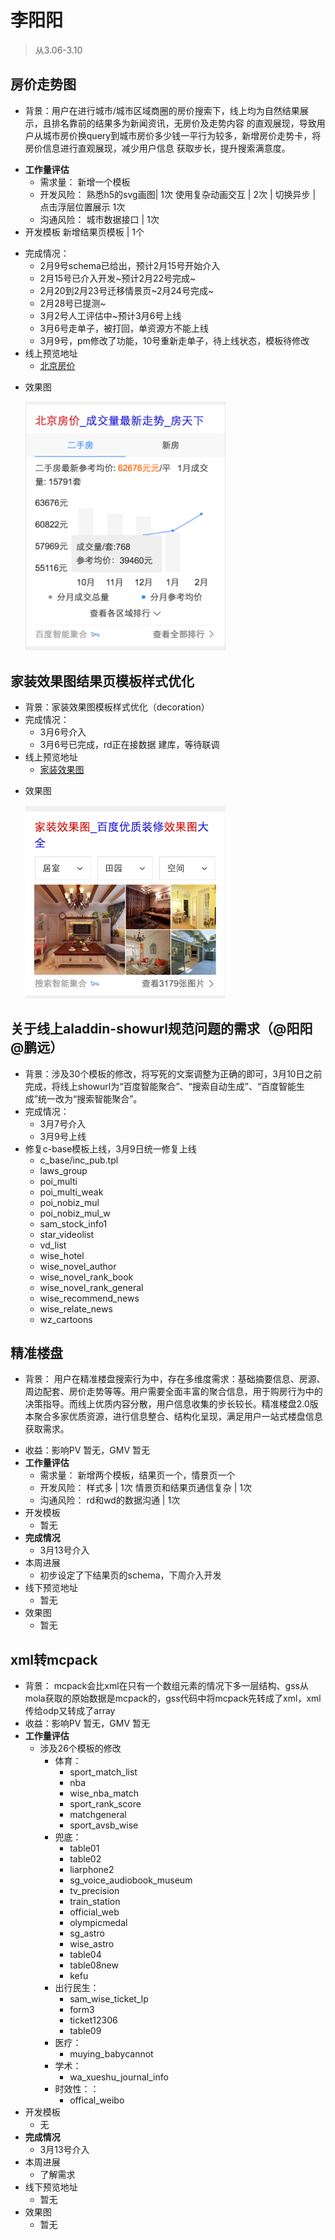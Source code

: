 # 李阳阳

> 从3.06-3.10
    
## 房价走势图
* 背景：用户在进行城市/城市区域商圈的房价搜索下，线上均为自然结果展示，且排名靠前的结果多为新闻资讯，无房价及走势内容
的直观展现，导致用户从城市房价换query到城市房价多少钱一平行为较多，新增房价走势卡，将房价信息进行直观展现，减少用户信息
获取步长，提升搜索满意度。
- **工作量评估** 
  - 需求量：
    新增一个模板
  - 开发风险：
    熟悉h5的svg画图| 1次 
    使用复杂动画交互 | 2次 | 切换异步 | 点击浮层位置展示 1次
  - 沟通风险：
    城市数据接口 | 1次
- 开发模板
    新增结果页模板 | 1个
* 完成情况： 
    * 2月9号schema已给出，预计2月15号开始介入
    * 2月15号已介入开发~预计2月22号完成~
    * 2月20到2月23号迁移情景页~2月24号完成~
    * 2月28号已提测~
    * 3月2号人工评估中~预计3月6号上线
    * 3月6号走单子，被打回，单资源方不能上线
    * 3月9号，pm修改了功能，10号重新走单子，待上线状态，模板待修改
* 线上预览地址
    * [北京房价](http://cp01-ala-fe-col-2.epc.baidu.com:8003/s?word=%E5%8C%97%E4%BA%AC%E6%88%BF%E4%BB%B7&wiseus=10.103.70.36)
- 效果图
     <p><img src="../2017-02-24/img/v_liyangyang01/zhexian.png" width="320"></p>

## 家装效果图结果页模板样式优化
* 背景：家装效果图模板样式优化（decoration）
* 完成情况： 
    * 3月6号介入
    * 3月6号已完成，rd正在接数据 建库，等待联调
* 线上预览地址
    * [家装效果图](http://cp01-ala-fe-col-2.epc.baidu.com:8003/s?word=%E5%AE%B6%E8%A3%85%E6%95%88%E6%9E%9C%E5%9B%BE&sid=101470)
- 效果图
    <p><img src="../2017-03-10/img/v_liyangyang01/decoration.png" width="320"></p>

## 关于线上aladdin-showurl规范问题的需求（@阳阳 @鹏远）
* 背景：涉及30个模板的修改，将写死的文案调整为正确的即可，3月10日之前完成，将线上showurl为“百度智能聚合”、“搜索自动生成”、“百度智能生成”统一改为“搜索智能聚合”。
* 完成情况： 
    * 3月7号介入
    * 3月9号上线
* 修复c-base模板上线，3月9日统一修复上线
    - c_base/inc_pub.tpl
    - laws_group   
    - poi_multi
    - poi_multi_weak
    - poi_nobiz_mul
    - poi_nobiz_mul_w  
    - sam_stock_info1      
    - star_videolist
    - vd_list
    - wise_hotel
    - wise_novel_author            
    - wise_novel_rank_book
    - wise_novel_rank_general
    - wise_recommend_news
    - wise_relate_news
    - wz_cartoons

## 精准楼盘
* 背景：
用户在精准楼盘搜索行为中，存在多维度需求：基础摘要信息、房源、周边配套、房价走势等等。用户需要全面丰富的聚合信息，用于购房行为中的决策指导。而线上优质内容分散，用户信息收集的步长较长。精准楼盘2.0版本聚合多家优质资源，进行信息整合、结构化呈现，满足用户一站式楼盘信息获取需求。
- 收益：影响PV 暂无，GMV 暂无
- **工作量评估** 
  - 需求量：
    新增两个模板，结果页一个，情景页一个
  - 开发风险：
    样式多 | 1次 
    情景页和结果页通信复杂 | 1次 
  - 沟通风险：
    rd和wd的数据沟通 | 1次
- 开发模板
    - 暂无
- **完成情况**
    - 3月13号介入
- 本周进展
    - 初步设定了下结果页的schema，下周介入开发
- 线下预览地址
    - 暂无
- 效果图
    - 暂无


## xml转mcpack
- 背景：
mcpack会比xml在只有一个数组元素的情况下多一层结构、gss从mola获取的原始数据是mcpack的，gss代码中将mcpack先转成了xml，xml传给odp又转成了array
- 收益：影响PV 暂无，GMV 暂无
- **工作量评估** 
  - 涉及26个模板的修改
    - 体育：
        - sport_match_list
        - nba   
        - wise_nba_match
        - sport_rank_score
        - matchgeneral
        - sport_avsb_wise
    - 兜底：
        - table01   
        - table02
        - liarphone2
        - sg_voice_audiobook_museum
        - tv_precision
        - train_station 
        - official_web
        - olympicmedal
        - sg_astro
        - wise_astro
        - table04
        - table08new
        - kefu
    - 出行民生：
        - sam_wise_ticket_lp
        - form3 
        - ticket12306
        - table09
    - 医疗：
        - muying_babycannot
    - 学术：
        - wa_xueshu_journal_info
    - 时效性：：
        - offical_weibo
- 开发模板
    - 无
- **完成情况**
    - 3月13号介入
- 本周进展
    - 了解需求
- 线下预览地址
    - 暂无
- 效果图
    - 暂无